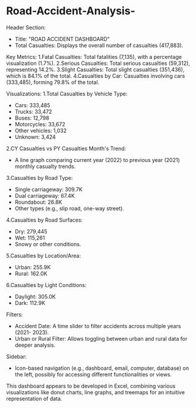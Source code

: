 # Road-Accident-Analysis-


Header Section:
* Title: "ROAD ACCIDENT DASHBOARD"
* Total Casualties: Displays the overall number of casualties (417,883).

Key Metrics:
1.Fatal Casualties: Total fatalities (7,135), with a percentage visualization 
 (1.7%).
2.Serious Casualties: Total serious casualties (59,312), representing 14.2%.
3.Slight Casualties: Total slight casualties (351,436), which is 84.1% of the 
total.
4.Casualties by Car: Casualties involving cars (333,485), forming 79.8% of the 
 total.

Visualizations:
1.Total Casualties by Vehicle Type:

* Cars: 333,485
* Trucks: 33,472
* Buses: 12,798
* Motorcycles: 33,672
* Other vehicles: 1,032
* Unknown: 3,424
  
2.CY Casualties vs PY Casualties Month's Trend:

* A line graph comparing current year (2022) to previous year (2021) monthly 
  casualty trends.
  
3.Casualties by Road Type:

* Single carriageway: 309.7K
* Dual carriageway: 67.4K
* Roundabout: 26.8K
* Other types (e.g., slip road, one-way street).

4.Casualties by Road Surfaces:

* Dry: 279,445
* Wet: 115,261
* Snowy or other conditions.
  
5.Casualties by Location/Area:

* Urban: 255.9K
* Rural: 162.0K
  
6.Casualties by Light Conditions:

* Daylight: 305.0K
* Dark: 112.9K
  
Filters:

* Accident Date: A time slider to filter accidents across multiple years (2021- 
  2023).
* Urban or Rural Filter: Allows toggling between urban and rural data for deeper 
  analysis.
  
Sidebar:

* Icon-based navigation (e.g., dashboard, email, computer, database) on the left, 
 possibly for accessing different functionalities or views.

This dashboard appears to be developed in Excel, combining various visualizations like donut charts, line graphs, and treemaps for an intuitive representation of data.
